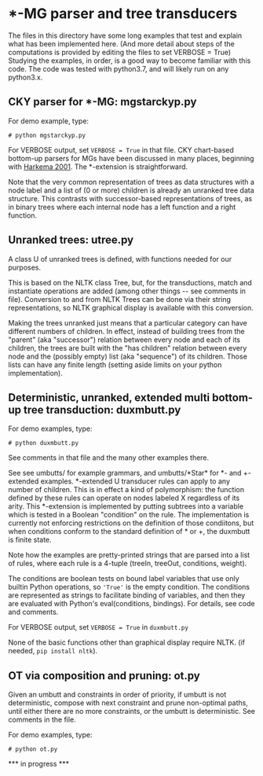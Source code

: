 # *-MG parser and tree transducers

The files in this directory have some long examples that test and explain what has been implemented here.
(And more detail about steps of the computations is provided by editing the files to set VERBOSE = True)
Studying the examples, in order, is a good way to become familiar with this code.
The code was tested with python3.7, and will likely run on any python3.x.

## CKY parser for *-MG: mgstarckyp.py

For demo example, type:

```
# python mgstarckyp.py
```
For VERBOSE output, set ``VERBOSE = True`` in that file. CKY chart-based bottom-up parsers for MGs have been discussed in many places, beginning with [Harkema 2001](https://linguistics.ucla.edu/people/stabler/paris12/Harkema01.pdf). The *-extension is straightforward.

Note that the very common
representation of trees as data structures with a node label and a list of
(0 or more) children is already an unranked tree data structure.
This contrasts with successor-based
representations of trees, as in binary trees where each internal node has a left function and
a right function.

## Unranked trees: utree.py

A class U of unranked trees is defined, with functions needed for our purposes.

This is based on the NLTK class Tree, but, for the transductions,
match and instantiate operations are added (among other things -- see comments in file).
Conversion to and from NLTK Trees can be done via their string representations,
so NLTK graphical display is available with this conversion.

Making the trees unranked just means that a particular category can have different numbers of children.
In effect, instead of building trees from the "parent" (aka "successor") relation between every node
and each of its children,
the trees are built with the "has children" relation between every node and the (possibly empty)
list (aka "sequence") of its children. Those lists can have any finite length
(setting aside limits on your python implementation).

## Deterministic, unranked, extended multi bottom-up tree transduction: duxmbutt.py

For demo examples, type:

```
# python duxmbutt.py
```

See comments in that file and the many other examples there.

See see umbutts/ for example grammars, and umbutts/\*Star\* for *- and +- extended examples.
\*-extended U transducer rules can apply to any number of children.
This is in effect a kind of polymorphism: the function defined by these rules can operate on 
nodes labeled X regardless of its arity. This *-extension is implemented by putting subtrees into a variable which is tested in a Boolean "condition" on the rule. The implementation is currently not enforcing restrictions on the definition of those condiitons, but when conditions conform to the standard definition of * or +, the duxmbutt is finite state.

Note how the examples are pretty-printed strings that are parsed into a list of
rules, where each rule is a 4-tuple (treeIn, treeOut, conditions, weight).

The conditions are boolean tests on bound label variables that use only builtin Python operations,
so ``'True'`` is the empty condition. The conditions are
represented as strings to facilitate binding of variables, 
and then they are evaluated with Python's eval(conditions, bindings). For details, see code and comments.

For VERBOSE output, set ``VERBOSE = True`` in ``duxmbutt.py``

None of the basic functions other than graphical display require NLTK. (if needed, ``pip install nltk``).

## OT via composition and pruning: ot.py

Given an umbutt and constraints in order of priority, if umbutt is not deterministic, compose with next constraint and prune non-optimal paths, until either there are no more constraints, or the umbutt is deterministic. See comments in the file.

For demo examples, type:

```
# python ot.py
```

*** in progress ***
